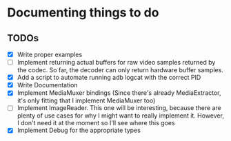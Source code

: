 # Documenting things to do

## TODOs
- [x] Write proper examples
- [ ] Implement returning actual buffers for raw video samples returned by the codec. So far, the decoder can only return hardware buffer samples.
- [x] Add a script to automate running adb logcat with the correct PID
- [x] Write Documentation
- [x] Implement MediaMuxer bindings (Since there's already MediaExtractor, it's only fitting that I implement MediaMuxer too)
- [ ] Implement ImageReader. This one will be interesting, because there are plenty of use cases for why I might want to really implement it. However, I don't need it at the moment so I'll see where this goes
- [x] Implement Debug for the appropriate types